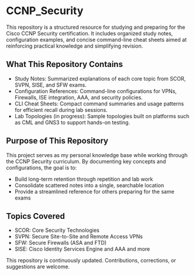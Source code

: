 # CCNP_Security

This repository is a structured resource for studying and preparing for the Cisco CCNP Security certification. It includes organized study notes, configuration examples, and concise command-line cheat sheets aimed at reinforcing practical knowledge and simplifying revision.

## What This Repository Contains

- Study Notes: Summarized explanations of each core topic from SCOR, SVPN, SISE, and SFW exams.
- Configuration References: Command-line configurations for VPNs, Firewalls, ISE integration, AAA, and security policies.
- CLI Cheat Sheets: Compact command summaries and usage patterns for efficient recall during lab sessions.
- Lab Topologies (in progress): Sample topologies built on platforms such as CML and GNS3 to support hands-on testing.

## Purpose of This Repository

This project serves as my personal knowledge base while working through the CCNP Security curriculum. By documenting key concepts and configurations, the goal is to:

- Build long-term retention through repetition and lab work
- Consolidate scattered notes into a single, searchable location
- Provide a streamlined reference for others preparing for the same exams

## Topics Covered

- SCOR: Core Security Technologies
- SVPN: Secure Site-to-Site and Remote Access VPNs
- SFW: Secure Firewalls (ASA and FTD)
- SISE: Cisco Identity Services Engine and AAA and more


This repository is continuously updated. Contributions, corrections, or suggestions are welcome.

